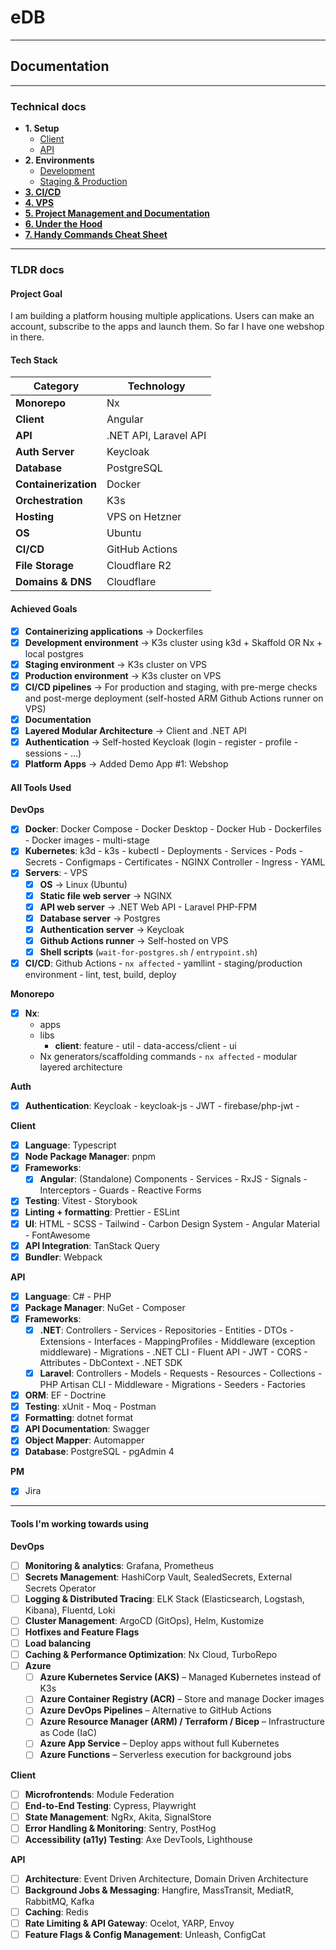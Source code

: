 # eDB

---

## Documentation

---

### Technical docs

-   **1. Setup**
    -   [Client](./docs/client.docs.md)
    -   [API](./docs/api.docs.md)
-   **2. Environments**
    -   [Development](./docs/dev-env.docs.md)
    -   [Staging & Production](./docs/staging-prod-env.docs.md)
-   [**3. CI/CD**](./docs/cicd.docs.md)
-   [**4. VPS**](./docs/vps.docs.md)
-   [**5. Project Management and Documentation**](./docs/pm.docs.md)
-   [**6. Under the Hood**](./docs/in-depth.docs.md)
-   [**7. Handy Commands Cheat Sheet**](./docs/cheatsheet.docs.md)

---

### TLDR docs

#### Project Goal

I am building a platform housing multiple applications. Users can make an account, subscribe to the apps and launch them. So far I have one webshop in there.

#### Tech Stack

| Category             | Technology            |
| -------------------- | --------------------- |
| **Monorepo**         | Nx                    |
| **Client**           | Angular               |
| **API**              | .NET API, Laravel API |
| **Auth Server**      | Keycloak              |
| **Database**         | PostgreSQL            |
| **Containerization** | Docker                |
| **Orchestration**    | K3s                   |
| **Hosting**          | VPS on Hetzner        |
| **OS**               | Ubuntu                |
| **CI/CD**            | GitHub Actions        |
| **File Storage**     | Cloudflare R2         |
| **Domains & DNS**    | Cloudflare            |

#### Achieved Goals

-   [x] **Containerizing applications** → Dockerfiles
-   [x] **Development environment** -> K3s cluster using k3d + Skaffold OR Nx + local postgres
-   [x] **Staging environment** → K3s cluster on VPS
-   [x] **Production environment** → K3s cluster on VPS
-   [x] **CI/CD pipelines** → For production and staging, with pre-merge checks and post-merge deployment (self-hosted ARM Github Actions runner on VPS)
-   [x] **Documentation**
-   [x] **Layered Modular Architecture** → Client and .NET API
-   [x] **Authentication** → Self-hosted Keycloak (login - register - profile - sessions - ...)
-   [x] **Platform Apps** → Added Demo App #1: Webshop

#### All Tools Used

**DevOps**

-   [x] **Docker**: Docker Compose - Docker Desktop - Docker Hub - Dockerfiles - Docker images - multi-stage
-   [x] **Kubernetes**: k3d - k3s - kubectl - Deployments - Services - Pods - Secrets - Configmaps - Certificates - NGINX Controller - Ingress - YAML
-   [x] **Servers**: - VPS
    -   [x] **OS** → Linux (Ubuntu)
    -   [x] **Static file web server** → NGINX
    -   [x] **API web server** → .NET Web API - Laravel PHP-FPM
    -   [x] **Database server** → Postgres
    -   [x] **Authentication server** → Keycloak
    -   [x] **Github Actions runner** → Self-hosted on VPS
    -   [x] **Shell scripts** (`wait-for-postgres.sh` / `entrypoint.sh`)
-   [x] **CI/CD**: Github Actions - `nx affected` - yamllint - staging/production environment - lint, test, build, deploy

**Monorepo**

-   [x] **Nx**:
    -   apps
    -   libs
        -   **client**: feature - util - data-access/client - ui
    -   Nx generators/scaffolding commands - `nx affected` - modular layered architecture

**Auth**

-   [x] **Authentication**: Keycloak - keycloak-js - JWT - firebase/php-jwt -

**Client**

-   [x] **Language**: Typescript
-   [x] **Node Package Manager**: pnpm
-   [x] **Frameworks**:
    -   [x] **Angular**: (Standalone) Components - Services - RxJS - Signals - Interceptors - Guards - Reactive Forms
-   [x] **Testing**: Vitest - Storybook
-   [x] **Linting + formatting**: Prettier - ESLint
-   [x] **UI**: HTML - SCSS - Tailwind - Carbon Design System - Angular Material - FontAwesome
-   [x] **API Integration**: TanStack Query
-   [x] **Bundler**: Webpack

**API**

-   [x] **Language**: C# - PHP
-   [x] **Package Manager**: NuGet - Composer
-   [x] **Frameworks**:
    -   [x] **.NET**: Controllers - Services - Repositories - Entities - DTOs - Extensions - Interfaces - MappingProfiles - Middleware (exception middleware) - Migrations - .NET CLI - Fluent API - JWT - CORS - Attributes - DbContext - .NET SDK
    -   [x] **Laravel**: Controllers - Models - Requests - Resources - Collections - PHP Artisan CLI - Middleware - Migrations - Seeders - Factories
-   [x] **ORM**: EF - Doctrine
-   [x] **Testing**: xUnit - Moq - Postman
-   [x] **Formatting**: dotnet format
-   [x] **API Documentation**: Swagger
-   [x] **Object Mapper**: Automapper
-   [x] **Database**: PostgreSQL - pgAdmin 4

**PM**

-   [x] Jira

---

#### Tools I'm working towards using

**DevOps**

-   [ ] **Monitoring & analytics**: Grafana, Prometheus
-   [ ] **Secrets Management**: HashiCorp Vault, SealedSecrets, External Secrets Operator
-   [ ] **Logging & Distributed Tracing**: ELK Stack (Elasticsearch, Logstash, Kibana), Fluentd, Loki
-   [ ] **Cluster Management**: ArgoCD (GitOps), Helm, Kustomize
-   [ ] **Hotfixes and Feature Flags**
-   [ ] **Load balancing**
-   [ ] **Caching & Performance Optimization**: Nx Cloud, TurboRepo
-   [ ] **Azure**
    -   [ ] **Azure Kubernetes Service (AKS)** – Managed Kubernetes instead of K3s
    -   [ ] **Azure Container Registry (ACR)** – Store and manage Docker images
    -   [ ] **Azure DevOps Pipelines** – Alternative to GitHub Actions
    -   [ ] **Azure Resource Manager (ARM) / Terraform / Bicep** – Infrastructure as Code (IaC)
    -   [ ] **Azure App Service** – Deploy apps without full Kubernetes
    -   [ ] **Azure Functions** – Serverless execution for background jobs

**Client**

-   [ ] **Microfrontends**: Module Federation
-   [ ] **End-to-End Testing**: Cypress, Playwright
-   [ ] **State Management**: NgRx, Akita, SignalStore
-   [ ] **Error Handling & Monitoring**: Sentry, PostHog
-   [ ] **Accessibility (a11y) Testing**: Axe DevTools, Lighthouse

**API**

-   [ ] **Architecture**: Event Driven Architecture, Domain Driven Architecture
-   [ ] **Background Jobs & Messaging**: Hangfire, MassTransit, MediatR, RabbitMQ, Kafka
-   [ ] **Caching**: Redis
-   [ ] **Rate Limiting & API Gateway**: Ocelot, YARP, Envoy
-   [ ] **Feature Flags & Config Management**: Unleash, ConfigCat
